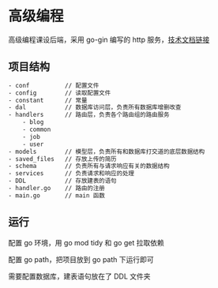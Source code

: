 # 高级编程

高级编程课设后端，采用 go-gin 编写的 http 服务，[技术文档链接](https://bytedance.feishu.cn/docx/doxcnJ76mHQbZm7ZVEC56wSqA1c#doxcnOcO4SG0OCeaWKcexqndGKd)

## 项目结构

```txt
- conf          // 配置文件
- config        // 读取配置文件
- constant      // 常量
- dal           // 数据库访问层，负责所有数据库增删改查
- handlers      // 路由层，负责各个路由组的路由服务
    - blog
    - common
    - job
    - user
- models        // 模型层，负责所有和数据库打交道的底层数据结构
- saved_files   // 存放上传的简历
- schema        // 负责所有与请求响应有关的数据结构
- services      // 负责请求和响应的处理
- DDL           // 存放建表的语句
- handler.go    // 路由的注册
- main.go       // main 函数
```

## 运行

配置 go 环境，用 go mod tidy 和 go get 拉取依赖

配置 go path，把项目放到 go path 下运行即可

需要配置数据库，建表语句放在了 DDL 文件夹


